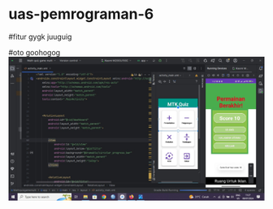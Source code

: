# uas-pemrograman-6

#fitur
gygk
juuguig

#oto goohogog
![alt text](https://github.com/maemuna/uas-pemrograman-6/blob/main/tampilan%20akhir%20aplikasi.jpg?raw=true)
